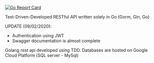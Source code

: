 [![Go Report Card](https://goreportcard.com/badge/github.com/teslatickles/DevEdification)](https://goreportcard.com/report/github.com/teslatickles/DevEdification)

Test-Driven-Developed RESTful API written solely in Go (Gorm, Gin, Go)

UPDATE (09/02/2020):
  - Authentication using JWT
  - Swagger documentation is almost complete
  
Golang rest api developed using TDD. Databases are hosted on Google Cloud Platform (SQL server - MySql)
